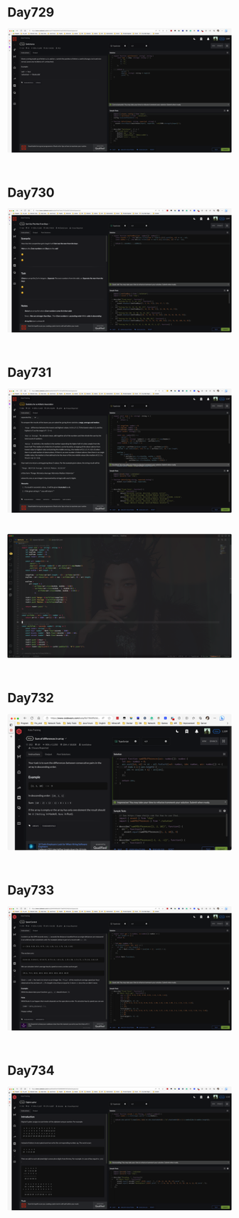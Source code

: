 # Day729

![day729](2307img.assets/day729.png)

&nbsp;

# Day730

![day730](2307img.assets/day730.png)

&nbsp;

# Day731

![day731(2)](2307img.assets/day731(2).png)

&nbsp;

![day731(1)](2307img.assets/day731(1).png)

&nbsp;

# Day732

![day732](2307img.assets/day732.png)

&nbsp;

# Day733

![day733](2307img.assets/day733.png)

&nbsp;

# Day734

![day734](2307img.assets/day734.png)